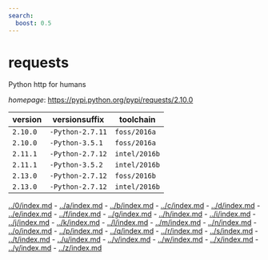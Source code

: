 ```yaml
---
search:
  boost: 0.5
---
```

# requests

Python http for humans

*homepage*: <https://pypi.python.org/pypi/requests/2.10.0>

version | versionsuffix | toolchain
--------|---------------|----------
``2.10.0`` | ``-Python-2.7.11`` | ``foss/2016a``
``2.10.0`` | ``-Python-3.5.1`` | ``foss/2016a``
``2.11.1`` | ``-Python-2.7.12`` | ``intel/2016b``
``2.11.1`` | ``-Python-3.5.2`` | ``intel/2016b``
``2.13.0`` | ``-Python-2.7.12`` | ``foss/2016b``
``2.13.0`` | ``-Python-2.7.12`` | ``intel/2016b``

[../0/index.md](0) - [../a/index.md](a) - [../b/index.md](b) - [../c/index.md](c) - [../d/index.md](d) - [../e/index.md](e) - [../f/index.md](f) - [../g/index.md](g) - [../h/index.md](h) - [../i/index.md](i) - [../j/index.md](j) - [../k/index.md](k) - [../l/index.md](l) - [../m/index.md](m) - [../n/index.md](n) - [../o/index.md](o) - [../p/index.md](p) - [../q/index.md](q) - [../r/index.md](r) - [../s/index.md](s) - [../t/index.md](t) - [../u/index.md](u) - [../v/index.md](v) - [../w/index.md](w) - [../x/index.md](x) - [../y/index.md](y) - [../z/index.md](z)

